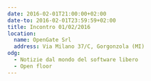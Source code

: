 ```yaml
---
date: 2016-02-01T21:00:00+02:00
date-to: 2016-02-01T23:59:59+02:00
title: Incontro 01/02/2016
location:
  name: OpenGate Srl
  address: Via Milano 37/C, Gorgonzola (MI)
odg:
  - Notizie dal mondo del software libero
  - Open floor
---
```

